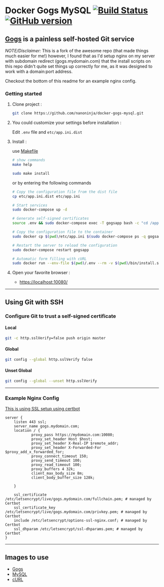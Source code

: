 # Docker Gogs MySQL [![Build Status](https://travis-ci.org/nanoninja/docker-gogs-mysql.svg?branch=master)](https://travis-ci.org/nanoninja/docker-gogs-mysql) [![GitHub version](https://badge.fury.io/gh/nanoninja%2Fdocker-gogs-mysql.svg)](https://badge.fury.io/gh/nanoninja%2Fdocker-gogs-mysql)

## [Gogs](https://gogs.io/) is a painless self-hosted Git service

*NOTE/Disclaimer:* This is a fork of the awesome repo (that made things much easier for me!) however, I found that as I'd setup nginx on my server with subdomain redirect (gogs.mydomain.com) that the install scripts on this repo didn't quite set things up correctly for me, as it was designed to work with a domain:port address.

Checkout the bottom of this readme for an example nginx config.

### Getting started

1. Clone project :

    ```sh
    git clone https://github.com/nanoninja/docker-gogs-mysql.git
    ```

2. You could customize your settings before installation :

    Edit `.env` file and `etc/app.ini.dist`

3. Install :

    use [Makefile](https://en.wikipedia.org/wiki/Makefile)

    ```sh
    # show commands
    make help

    sudo make install
    ```

    or by entering the following commands

    ```sh
    # Copy the configuration file from the dist file
    cp etc/app.ini.dist etc/app.ini

    # Start services
    sudo docker-compose up -d

    # Generate self-signed certificates
    source .env && sudo docker-compose exec -T gogsapp bash -c "cd /app/gogs; exec /app/gogs/gogs cert -ca=true -duration=$GOGS_CERT_DURATION -host=$GOGS_HTTP_DOMAIN"

    # Copy the configuration file to the container
    sudo docker cp $(pwd)/etc/app.ini $(sudo docker-compose ps -q gogsapp):/data/gogs/conf/app.ini

    # Restart the server to reload the configuration
    sudo docker-compose restart gogsapp

    # Automatic form filling with cURL
    sudo docker run --env-file $(pwd)/.env --rm -v $(pwd)/bin/install.sh:/install.sh --net=host appropriate/curl /bin/sh /install.sh
    ```

3. Open your favorite browser :

    - [https://localhost:10080/](https://localhost:10080)

---

## Using Git with SSH

### Configure Git to trust a self-signed certificate

#### Local

```sh
git -c http.sslVerify=false push origin master
```

#### Global 

```sh
git config --global http.sslVerify false
```

#### Unset Global

```sh
git config --global --unset http.sslVerify
```

---

### Example Nginx Config

[This is using SSL setup using certbot](https://www.digitalocean.com/community/tutorials/how-to-secure-nginx-with-let-s-encrypt-on-ubuntu-16-04)

```
server {
    listen 443 ssl;
    server_name gogs.mydomain.com;
    location / {
            proxy_pass https://mydomain.com:10080;
            proxy_set_header Host $host;
            proxy_set_header X-Real-IP $remote_addr;
            proxy_set_header X-Forwarded-For $proxy_add_x_forwarded_for;
            proxy_connect_timeout 150;
            proxy_send_timeout 100;
            proxy_read_timeout 100;
            proxy_buffers 4 32k;
            client_max_body_size 8m;
            client_body_buffer_size 128k;

    }

    ssl_certificate /etc/letsencrypt/live/gogs.mydomain.com/fullchain.pem; # managed by Certbot
    ssl_certificate_key /etc/letsencrypt/live/gogs.mydomain.com/privkey.pem; # managed by Certbot
    include /etc/letsencrypt/options-ssl-nginx.conf; # managed by Certbot
    ssl_dhparam /etc/letsencrypt/ssl-dhparams.pem; # managed by Certbot
}
```

---

## Images to use

- [Gogs](https://hub.docker.com/r/gogs/gogs/)
- [MySQL](https://hub.docker.com/_/mysql/)
- [cURL](https://hub.docker.com/r/appropriate/curl/)
